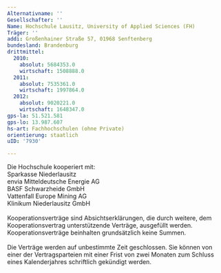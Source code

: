 ```yaml
---
Alternativname: ''
Gesellschafter: ''
Name: Hochschule Lausitz, University of Applied Sciences (FH)
Träger: ''
addi: Großenhainer Straße 57, 01968 Senftenberg
bundesland: Brandenburg
drittmittel:
  2010:
    absolut: 5684353.0
    wirtschaft: 1508888.0
  2011:
    absolut: 7535361.0
    wirtschaft: 1997864.0
  2012:
    absolut: 9020221.0
    wirtschaft: 1648347.0
gps-la: 51.521.581
gps-lo: 13.987.607
hs-art: Fachhochschulen (ohne Private)
orientierung: staatlich
uID: '7930'

---
```

Die Hochschule kooperiert mit:<br>Sparkasse Niederlausitz<br>envia Mitteldeutsche Energie AG<br>BASF Schwarzheide GmbH<br>Vattenfall Europe Mining AG<br>Klinikum Niederlausitz GmbH<br><br>Kooperationsverträge sind Absichtserklärungen, die durch weitere, dem Kooperationsvertrag unterstützende Verträge, ausgefüllt werden. Kooperationsverträge beinhalten grundsätzlich keine Summen.<br><br>Die Verträge werden auf unbestimmte Zeit geschlossen. Sie können von einer der Vertragsparteien mit einer Frist von zwei Monaten zum Schluss eines Kalenderjahres schriftlich gekündigt werden.
